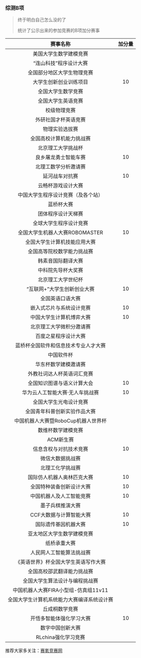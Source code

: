 ### 综测B项

> 终于明白自己怎么没的了
>
> 统计了公示出来的参加竞赛的B项加分赛事

|                  赛事名称                  | 加分量 |
| :----------------------------------------: | :----: |
|           美国大学生数学建模竞赛           |        |
|           “连山科技”程序设计大赛           |        |
|         全国部分地区大学生物理竞赛         |        |
|           大学生创新创业训练项目           |   10   |
|             全国大学生数学竞赛             |        |
|             全国大学生英语竞赛             |        |
|                校级物理竞赛                |        |
|            外研社国才杯英语竞赛            |        |
|               物理实验选拔赛               |        |
|          全国高校计算机能力挑战赛          |        |
|             北京理工大学挑战杯             |        |
|            良乡屠龙勇士智能车赛            |   10   |
|            北理工数学分析邀请赛            |        |
|               延河战车对抗赛               |   10   |
|             云畅杯游戏设计大赛             |        |
|     中国大学生程序设计竞赛（及各个站）     |        |
|                 蓝桥杯大赛                 |        |
|             团体程序设计天梯赛             |        |
|           全球大学生程序设计竞赛           |        |
|       全国大学生机器人大赛ROBOMASTER       |   10   |
|        全国大学生计算机技能应用大赛        |        |
|         全国高等院校数学能力挑战赛         |        |
|             韩素音国际翻译大赛             |        |
|             中科院先导杯大奖赛             |        |
|             北京理工大学世纪杯             |        |
|        “互联网+”大学生创新创业大赛         |   10   |
|              全国英语口语大赛              |        |
|          嵌入式芯片与系统设计竞赛          |   10   |
|          中国大学生计算机博弈大赛          |   10   |
|          北京理工大学微积分邀请赛          |        |
|            百度之星程序设计大赛            |        |
|    蓝桥杯全国软件和信息技术专业人才大赛    |        |
|                 中国软件杯                 |        |
|            华东杯数学建模邀请赛            |        |
|         外教社词达人杯英语词汇竞赛         |        |
|         全国知识图谱与语义计算大会         |   10   |
|      华为云人工智能大赛·无人车挑战赛       |   10   |
|           全国大学生光电设计竞赛           |        |
|        全国青年科普创新实验作品大赛        |        |
|    中国机器人大赛暨RoboCup机器人世界杯     |        |
|             数维杯数学建模竞赛             |        |
|                 ACM新生赛                  |        |
|           信息含权与对抗技术竞赛           |   10   |
|              微信大数据挑战赛              |        |
|              北理工化学挑战赛              |        |
|         国际仿人机器人奥林匹克大赛         |   10   |
|          全国特种装备创新设计大赛          |   10   |
|          中国机器人及人工智能竞赛          |   10   |
|              墨子兵棋推演大赛              |        |
|          CCF大数据与计算智能大赛           |   10   |
|            国际遗传基因机器大赛            |   10   |
|         亚太地区大学生数学建模竞赛         |        |
|                纸桥承重大赛                |        |
|          人民网人工智能算法挑战赛          |        |
|    《英语世界》杯全国大学生英语写作大赛    |        |
|         全国高校邵武翻译能力挑战赛         |        |
|       全国大学生算法设计与编程挑战赛       |        |
|    中国机器人大赛FIRA小型组-仿真组11v11    |        |
| 全国大学生计算机系统能力大赛编译系统设计赛 |        |
|               丘成桐数学竞赛               |        |
|          开悟多智能体强化学习大赛          |   10   |
|              数字中国创新大赛              |        |
|            RLchina强化学习竞赛             |        |

推荐大家多关注：[赛氪竞赛网](https://www.saikr.com/)

